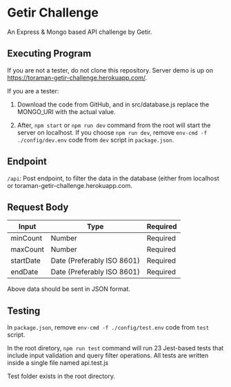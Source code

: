 # Getir Challenge
 An Express & Mongo based API challenge by Getir.

## Executing Program
If you are not a tester, do not clone this repository. Server demo is up on https://toraman-getir-challenge.herokuapp.com/.


If you are a tester:

1. Download the code from GitHub, and in src/database.js replace the MONGO_URI with the actual value.

2. After, `npm start` or `npm run dev` command from the root will start the server on localhost. If you choose `npm run dev`, remove `env-cmd -f ./config/dev.env` code from `dev` script in `package.json`.

## Endpoint
`/api`: Post endpoint, to filter the data in the database (either from localhost or toraman-getir-challenge.herokuapp.com.

## Request Body
| Input | Type | Required |
| --- | ----------- | ----------- |
| minCount | Number | Required |
| maxCount | Number | Required |
| startDate | Date (Preferably ISO 8601) | Required |
| endDate | Date (Preferably ISO 8601) | Required |

Above data should be sent in JSON format.

## Testing
In `package.json`, remove `env-cmd -f ./config/test.env` code from `test` script.

In the root diretory, `npm run test` command will run 23 Jest-based tests that include input validation and query filter operations. All tests are written inside a single file named api.test.js 

Test folder exists in the root directory.
